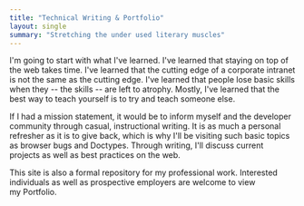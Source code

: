 ```yaml
---
title: "Technical Writing & Portfolio"
layout: single
summary: "Stretching the under used literary muscles"
---
```

I'm going to start with what I've learned. I've learned that staying on top of the web takes time. I've learned that the cutting edge of a corporate intranet is not the same as the cutting edge. I've learned that people lose basic skills when they -- the skills -- are left to atrophy. Mostly, I've learned that the best way to teach yourself is to try and teach someone else.

If I had a mission statement, it would be to inform myself and the developer community through casual, instructional writing. It is as much a personal refresher as it is to give back, which is why I'll be visiting such basic topics as browser bugs and Doctypes. Through writing, I'll discuss current projects as well as best practices on the web.

This site is also a formal repository for my professional work. Interested individuals as well as prospective employers are welcome to view my Portfolio.